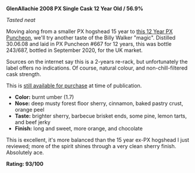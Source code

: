 **GlenAllachie 2008 PX Single Cask 12 Year Old / 56.9%**

*Tasted neat*

Moving along from a smaller PX hogshead 15 year to [this 12 Year PX Puncheon](https://www.whiskybase.com/whiskies/whisky/171388/glenallachie-2008), we'll try another taste of the Billy Walker "magic".  Distilled 30.06.08 and laid in PX Puncheon #667 for 12 years, this was bottle 243/687, bottled in September 2020, for the UK market.

Sources on the internet say this is a 2-years re-rack, but unfortunately the label offers no indications.  Of course, natural colour, and non-chill-filtered cask strength.

This is [still available for purchase](https://www.abbeywhisky.com/products/glenallachie-12-year-old-2008-cask-667-aw-exclusive) at time of publication.

* **Color:** burnt umber (1.7)
* **Nose:** deep musty forest floor sherry, cinnamon, baked pastry crust, orange peel
* **Taste:** brighter sherry, barbecue brisket ends, some pine, lemon tarts, and beef jerky 
* **Finish:** long and sweet, more orange, and chocolate

This is excellent, it's more balanced than the 15 year ex-PX hogshead I just reviewed; more of the spirit shines through a very clean sherry finish.  Absolutely ace.

**Rating: 93/100**